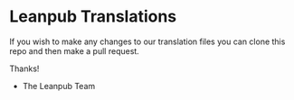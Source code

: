 # Leanpub Translations

If you wish to make any changes to our translation files you can clone this repo and then make a pull request.

Thanks!

- The Leanpub Team
